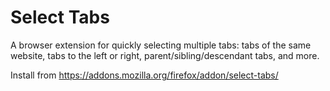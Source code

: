# Select Tabs

A browser extension for quickly selecting multiple tabs: tabs of the same website, tabs to the left or right, parent/sibling/descendant tabs, and more.

Install from https://addons.mozilla.org/firefox/addon/select-tabs/